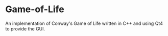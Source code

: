 Game-of-Life
============

An implementation of Conway's Game of Life written in C++ and using Qt4 to provide the GUI.